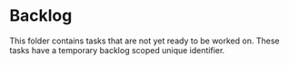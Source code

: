 # Backlog

This folder contains tasks that are not yet ready to be worked on. These tasks have a temporary backlog scoped unique identifier.
